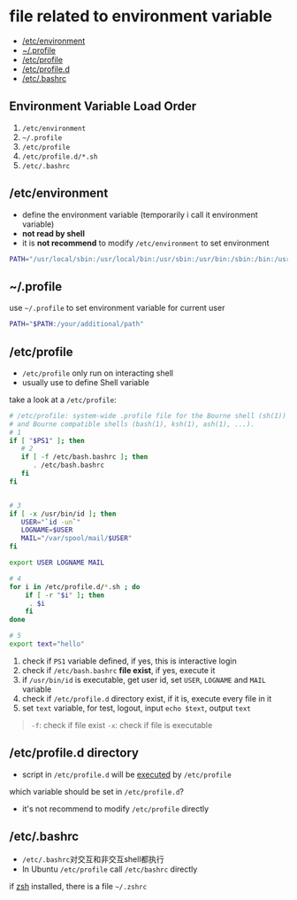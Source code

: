 # file related to environment variable

* [/etc/environment](#etcenvironment)
* [~/.profile](#profile)
* [/etc/profile](#etcprofile)
* [/etc/profile.d](#etcprofiled)
* [/etc/.bashrc](#etcbashrc)

## Environment Variable Load Order

1. `/etc/environment`
2. `~/.profile`
3. `/etc/profile`
4. `/etc/profile.d/*.sh`
5. `/etc/.bashrc`


## /etc/environment

- define the environment variable (temporarily i call it environment variable)
- **not read by shell**
- it is **not recommend** to modify `/etc/environment` to set environment

```sh
PATH="/usr/local/sbin:/usr/local/bin:/usr/sbin:/usr/bin:/sbin:/bin:/usr/games:/usr/local/games"
```

## ~/.profile

use `~/.profile` to set environment variable for current user

```sh
PATH="$PATH:/your/additional/path"
```

## /etc/profile

- `/etc/profile` only run on interacting shell
- usually use to define Shell variable

take a look at a `/etc/profile`:

```bash
# /etc/profile: system-wide .profile file for the Bourne shell (sh(1))
# and Bourne compatible shells (bash(1), ksh(1), ash(1), ...).
# 1
if [ "$PS1" ]; then
   # 2
   if [ -f /etc/bash.bashrc ]; then
      . /etc/bash.bashrc
   fi
fi


# 3
if [ -x /usr/bin/id ]; then
   USER="`id -un`"
   LOGNAME=$USER
   MAIL="/var/spool/mail/$USER"
fi

export USER LOGNAME MAIL

# 4
for i in /etc/profile.d/*.sh ; do
    if [ -r "$i" ]; then
     . $i
    fi
done

# 5
export text="hello"
```

1. check if `PS1` variable defined, if yes, this is interactive login
2. check if `/etc/bash.bashrc` **file exist**, if yes, execute it
3. if `/usr/bin/id` is executable, get user id, set `USER`, `LOGNAME` and `MAIL` variable
4. check if `/etc/profile.d` directory exist, if it is, execute every file in it
5. set `text` variable, for test, logout, input `echo $text`, output `text`

> `-f`: check if file exist
> `-x`: check if file is executable

## /etc/profile.d directory

- script in `/etc/profile.d` will be [executed](linux-bash-builtin-command.md#source) by `/etc/profile`

which variable should be set in `/etc/profile.d`?

- it's not recommend to modify `/etc/profile` directly

## /etc/.bashrc

- `/etc/.bashrc`对交互和非交互shell都执行
- In Ubuntu `/etc/profile` call `/etc/bashrc` directly

if [zsh](https://https://github.com/ohmyzsh/ohmyzsh/wiki/installing-zsh) installed, there is a file `~/.zshrc`

